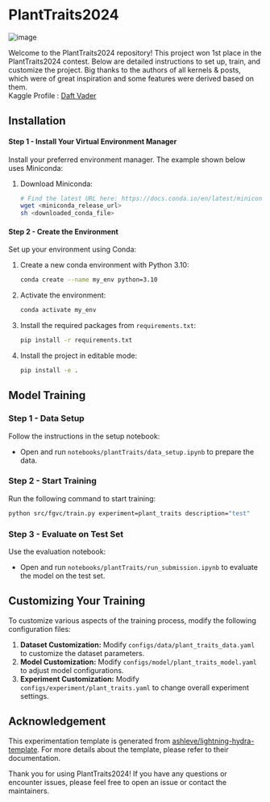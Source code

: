 # PlantTraits2024
![image](https://github.com/dysdsyd/PlantTraits2024/assets/9487316/7131c90c-6dac-4536-8fe6-f55532fb029c)

Welcome to the PlantTraits2024 repository! This project won 1st place in the PlantTraits2024 contest. Below are detailed instructions to set up, train, and customize the project. Big thanks to the authors of all kernels & posts, which were of great inspiration and some features were derived based on them.  
Kaggle Profile : [Daft Vader](https://www.kaggle.com/syeddanish)

## Installation
#### Step 1 - Install Your Virtual Environment Manager
Install your preferred environment manager. The example shown below uses Miniconda:

1. Download Miniconda:
    ```sh
    # Find the latest URL here: https://docs.conda.io/en/latest/miniconda.html
    wget <miniconda_release_url>
    sh <downloaded_conda_file>
    ```

#### Step 2 - Create the Environment
Set up your environment using Conda:

1. Create a new conda environment with Python 3.10:
    ```sh
    conda create --name my_env python=3.10
    ```
2. Activate the environment:
    ```sh
    conda activate my_env
    ```
3. Install the required packages from `requirements.txt`:
    ```sh
    pip install -r requirements.txt
    ```
4. Install the project in editable mode:
    ```sh
    pip install -e .
    ```

## Model Training

### Step 1 - Data Setup
Follow the instructions in the setup notebook:
- Open and run `notebooks/plantTraits/data_setup.ipynb` to prepare the data.

### Step 2 - Start Training
Run the following command to start training:
```sh
python src/fgvc/train.py experiment=plant_traits description="test"
```

### Step 3 - Evaluate on Test Set
Use the evaluation notebook:
- Open and run `notebooks/plantTraits/run_submission.ipynb` to evaluate the model on the test set.

## Customizing Your Training

To customize various aspects of the training process, modify the following configuration files:

1. **Dataset Customization:** Modify `configs/data/plant_traits_data.yaml` to customize the dataset parameters.
2. **Model Customization:** Modify `configs/model/plant_traits_model.yaml` to adjust model configurations.
3. **Experiment Customization:** Modify `configs/experiment/plant_traits.yaml` to change overall experiment settings.

## Acknowledgement
This experimentation template is generated from [ashleve/lightning-hydra-template](https://github.com/ashleve/lightning-hydra-template). For more details about the template, please refer to their documentation.

Thank you for using PlantTraits2024! If you have any questions or encounter issues, please feel free to open an issue or contact the maintainers.
